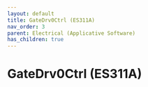 ```yaml
---
layout: default
title: GateDrv0Ctrl (ES311A)
nav_order: 3
parent: Electrical (Applicative Software)
has_children: true
---
```

# GateDrv0Ctrl (ES311A)

